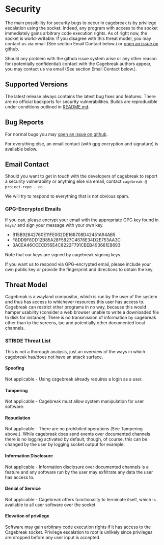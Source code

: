# Security

The main possibility for security bugs to occur in cagebreak is by privilege
escalation using the socket. Indeed, any program with access to the socket
immediately gains arbitrary code execution rights. As of right now, the socket
is world-writable. If you disagree with this threat model, you may contact
us via email (See section Email Contact below.) or [open an issue on github](https://github.com/project-repo/cagebreak/issues/new).

Should any problem with the github issue system arise or any other reason
for (potentially confidential) contact with the Cagebreak authors appear,
you may contact us via email (See section Email Contact below.).

## Supported Versions

The latest release always contains the latest bug fixes and features.
There are no official backports for security vulnerabilities. Builds
are reproducible under conditions outlined in [README.md](README.md).

## Bug Reports

For normal bugs you may [open an issue on github](https://github.com/project-repo/cagebreak/issues/new).

For everything else, an email contact (with gpg encryption and signature)
is available below.

## Email Contact

Should you want to get in touch with the developers of cagebreak to report
a security vulnerability or anything else via email, contact
`cagebreak @ project-repo . co`.

We will try to respond to everything that is not obvious spam.

### GPG-Encrypted Emails

If you can, please encrypt your email with the appropriate GPG key found
in `keys/` and sign your message with your own key.

* B15B92642760E11FE002DE168708D42451A94AB5
* F8DD9F8DD12B85A28F5827C4678E34D2E753AA3C
* 3ACEA46CCECD59E4C8222F791CBEB493681E8693

Note that our keys are signed by cagebreak signing keys.

If you want us to respond via GPG-encrypted email, please include your own
public key or provide the fingerprint and directions to obtain the key.

## Threat Model

Cagebreak is a wayland compositor, which is run by the user of the system
and thus has access to whichever resources this user has access to.
Cagebreak can restrict other programs in no way, because this would hamper
usability (consider a web browser unable to write a downloaded file to disk
for instance). There is no transmission of information by cagebreak other
than to the screens, ipc and potentially other documented local channels.

### STRIDE Threat List

This is not a thorough analysis, just an overview of the ways in which cagebreak
has/does not have an attack surface.

#### Spoofing

Not applicable - Using cagebreak already requires a login as a user.

#### Tampering

Not applicable - Cagebreak must allow system manipulation for user software.

#### Repudiation

Not applicable - There are no prohibited operations (See Tampering above.).
While cagebreak does send events over documented channels there is no logging
activated by default, though, of course, this can be changed by the user
by logging socket output for example.

#### Information Disclosure

Not applicable - Information disclosure over documented channels is a feature
and any software run by the user may exfiltrate any data the user has access to.

#### Denial of Service

Not applicable - Cagebreak offers functionality to terminate itself, which is
available to all user software over the socket.

#### Elevation of privilege

Software may gain arbitrary code execution rights if it has access to the
Cagebreak socket. Privilege escalation to root is unlikely since privileges
are dropped before any user input is accepted.
